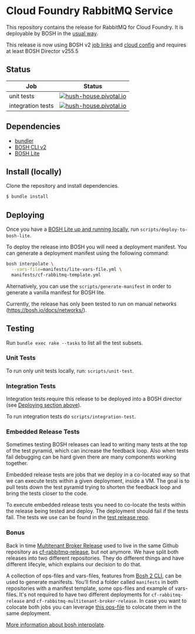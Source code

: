 # Cloud Foundry RabbitMQ Service

This repository contains the release for RabbitMQ for Cloud Foundry.
It is deployable by BOSH in the [usual way](https://bosh.io/docs/deploying.html).

This release is now using BOSH v2 [job links](https://bosh.io/docs/links.html) and [cloud config](https://bosh.io/docs/cloud-config.html) and requires at least BOSH Director v255.5

## Status

Job | Status
--- | ---
unit tests | [![hush-house.pivotal.io](https://hush-house.pivotal.io/api/v1/teams/pcf-rabbitmq/pipelines/cf-rabbitmq-release/jobs/unit-tests/badge)](https://hush-house.pivotal.io/teams/pcf-rabbitmq/pipelines/cf-rabbitmq-release/jobs/unit-tests)
integration tests | [![hush-house.pivotal.io](https://hush-house.pivotal.io/api/v1/teams/pcf-rabbitmq/pipelines/cf-rabbitmq-release/jobs/integration-test/badge)](https://hush-house.pivotal.io/teams/pcf-rabbitmq/pipelines/cf-rabbitmq-release/jobs/integration-test)

## Dependencies

- [bundler](http://bundler.io/)
- [BOSH CLI v2](https://bosh.io/docs/cli-v2.html#install)
- [BOSH Lite](https://bosh.io/docs/bosh-lite)


## Install (locally)

Clone the repository and install dependencies.
```bash
$ bundle install
```

## Deploying

Once you have a [BOSH Lite up and running locally](https://bosh.io/docs/bosh-lite), run `scripts/deploy-to-bosh-lite`.

To deploy the release into BOSH you will need a deployment manifest. You can generate a deployment manifest using the following command:
```sh
bosh interpolate \
  --vars-file=manifests/lite-vars-file.yml \
  manifests/cf-rabbitmq-template.yml
```

Alternatively, you can use the `scripts/generate-manifest` in order to generate a vanilla manifest for BOSH lite.

Currently, the release has only been tested to run on manual networks (https://bosh.io/docs/networks/).

## Testing

Run `bundle exec rake --tasks` to list all the test subsets.

### Unit Tests

To run only unit tests locally, run: `scripts/unit-test`.

### Integration Tests
Integration tests require this release to be deployed into a BOSH director (see [Deploying section above](#deploying)).

To run integration tests do `scripts/integration-test`.

### Embedded Release Tests

Sometimes testing BOSH releases can lead to writing many tests at the top of
the test pyramid, which can increase the feedback loop. Also when tests fail
debugging can be hard given there are many components working together.

Embedded release tests are jobs that we deploy in a co-located way so that we
can execute tests within a given deployment, inside a VM. The goal is to pull
tests down the test pyramid trying to shorten the feedback loop and bring the
tests closer to the code.

To execute embedded release tests you need to co-locate the tests within the
release being tested and deploy. The deployment should fail if the tests fail.
The tests we use can be found in the [test release repo](https://github.com/pivotal-cf/cf-rabbitmq-test-release).

### Bonus
Back in time [Multitenant Broker Release](https://github.com/pivotal-cf/cf-rabbitmq-multitenant-broker-release/) used to live in the same Github repository as [cf-rabbitmq-release](https://github.com/pivotal-cf/cf-rabbitmq-release), but not anymore. We have split both releases into two different repositories. They do different things and have different lifecyle, which explains our decision to do that.

A collection of ops-files and vars-files, features from [Bosh 2 CLI](https://bosh.io/docs/cli-int/), can be used to generate manifests. You’ll find a folder called `manifests` in both repositories with a manifest template, some ops-files and example of vars-files. It's not required to have two different deployments for `cf-rabbitmq-release` and `cf-rabbitmq-multitenant-broker-release`. In case you want to colocate both jobs you can leverage [this ops-file](https://github.com/pivotal-cf/cf-rabbitmq-multitenant-broker-release/blob/master/manifests/add-cf-rabbitmq.yml) to colocate them in the same deployment.

[More information about bosh interpolate](https://bosh.io/docs/cli-int/).
